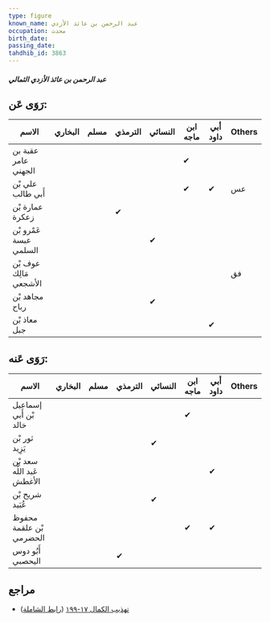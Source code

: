 ```yaml
---
type: figure
known_name: عبد الرحمن بن عائذ الأزدي
occupation: محدث
birth_date:
passing_date:
tahdhib_id: 3863
---
```

##### عبد الرحمن بن عائذ الأزدي الثمالي

## رَوَى عَن:
| الاسم                  | البخاري | مسلم | الترمذي | النسائي | ابن ماجه | أبي داود | Others |
| ---------------------- | ------- | ---- | ------- | ------- | -------- | -------- | ------ |
| عقبة بن عامر الجهني    |         |      |         |         | ✔        |          |        |
| علي بْن أَبي طالب      |         |      |         |         | ✔        | ✔        | عس     |
| عمارة بْن زعكرة        |         |      | ✔       |         |          |          |        |
| عَمْرو بْن عبسة السلمي |         |      |         | ✔       |          |          |        |
| عوف بْن مَالِك الأشجعي |         |      |         |         |          |          | فق     |
| مجاهد بْن رباح         |         |      |         | ✔       |          |          |        |
| معاذ بْن جبل           |         |      |         |         |          | ✔        |        |
## رَوَى عَنه:
| الاسم                      | البخاري | مسلم | الترمذي | النسائي | ابن ماجه | أبي داود | Others |
| -------------------------- | ------- | ---- | ------- | ------- | -------- | -------- | ------ |
| إسماعيل بْن أَبي خالد      |         |      |         |         | ✔        |          |        |
| ثور بْن يَزِيد             |         |      |         | ✔       |          |          |        |
| سعد بْن عَبد اللَّه الأغطش |         |      |         |         |          | ✔        |        |
| شريح بْن عُبَيد            |         |      |         | ✔       |          |          |        |
| محفوظ بْن علقمة الحضرمي    |         |      |         |         | ✔        | ✔        |        |
| أَبُو دوس اليحصبي          |         |      | ✔       |         |          |          |        |
## مراجع
- [تهذيب الكمال ١٧-١٩٩](obsidian://open?vault=Tahdhib-al-Kamal&file=Figures/٣٨٦٣-عبد%20الرحمن%20بن%20عائذ%20الأزدي%20الثمالي) ([رابط الشاملة](https://shamela.ws/book/3722/8749))